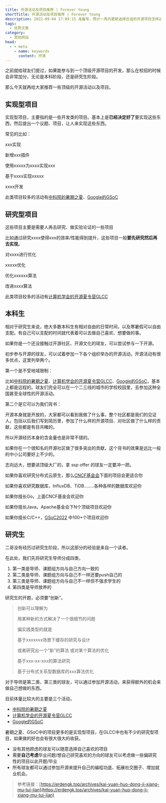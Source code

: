 ```yaml
---
title: 开源活动及项目推荐 | Forever Young
shortTitle: 开源活动及项目推荐 | Forever Young
description: 2022-09-04 17:09:15 准备写，预计一周内更新选择合适的开源项目怎样选择一个合适的开源项目，这个话题很大，本文仅从提升本科生和研究生做开源这个角度来聊一下这个问题。也会推荐一些项目让大家来参考、选择。当然，此文仅是我 @edengk 的一家之言，此文也尚有诸多不足之处，还请各位辩证看
tags:
  - 优质文章
category:
  - 其他网站
head:
  - - meta
    - name: keywords
      content: 开源
---
```


之前就给球友们提过，如果能参与到一个顶级开源项目的开发，那么在校招的时候会非常加分，无论是本科阶段，还是研究生阶段。

那么今天就再给大家推荐一些顶级的开源活动以及项目。

## 实现型项目

实现型项目，主要指的是一些开发类的项目。基本上是**已经决定好了**要实现这些东西，然后提出一个议题、项目，让人来实现这些东西。

常见的比如：

xxx实现

新增xxx插件

使用xxxxx为xxxx实现xxx

基于xxxx实现xxxxx

xxxx开发

此类项目较多的活动有[中科院的暑期之夏](https://summer-ospp.ac.cn/)、[Google的GSoC](https://github.com/gsoc-cn/gsoc-cn)

## 研究型项目

这些项目主要是需要人再去研究、做实验论证的一些项目

比如通过研究xxxx使得xxx的效率/性能得到提升，这些项目一般**要先研究然后再去实现**。

对xxxx进行优化

xxxxx优化

优化xxxxxx算法

改进xxxx算法

此类项目较多的活动有[计算机学会的开源夏令营GLCC](https://www.gitlink.org.cn/glcc)

## 本科生

相对于研究生来说，绝大多数本科生有相对自由的日常时间，以及寒暑假可以自由支配。有自己可以支配的时间就代表着可以去做自己喜欢、想要做的事。

如果你是一个还没接触过开源社区、开源文化的球友，可以尝试参与一下开源。

初步参与开源的球友，可以试着参加一下各个组织举办的开源活动，开源活动有很多优点，这里列举两个。

第一个是不受地域限制：

比如[中科院的暑期之夏](https://summer-ospp.ac.cn/)、[计算机学会的开源夏令营GLCC](https://www.gitlink.org.cn/glcc)、[Google的GSoC](https://github.com/gsoc-cn/gsoc-cn)，基本上都是远程的。球友们完全可以在一个二三线的城市的学校校园里，去参加这种全国甚至全球性的开源活动。

第二个是它可以为我们背书：

开源本身就是开放的，大家都可以看到我做了什么事，整个社区都是我们的见证人。包括以后我们写到简历里，参加了什么样的开源项目、对社区做了什么样的贡献，这些都是有目共睹的。

所以开源经历本身的含金量也是非常不错的。

如果你在一个很知名的开源社区做了很多突出的贡献，这个背书的效果是远比一般的中小公司要好上不少的。

志向远大，想要进顶级大厂的，拿 ssp offer 的球友一定要冲一把。

如果你喜欢研究分布式云原生，那么[CNCF基金会](https://www.cncf.io/)下面的项目会更适合你

如果你喜欢研究数据库，InfluxDB、TiDB........各种各样的数据库欢迎你

如果你擅长Go，上面CNCF基金会欢迎你

如果你擅长Java，Apache基金会下N个顶级项目欢迎你

如果你擅长C/C++，[GSoC2022](https://github.com/erdengk/gsoc-analyse/blob/master/docs/en/gsoc/GSoC2022/c.md) 中100+个项目欢迎你

## 研究生

二哥没有经历过研究生阶段，所以这部分的经验是来自一个读者。

在此处，我们先将研究生导师分成四类，

1.  第一类是导师、课题组方向与自己方向一致的
2.  第二类是导师、课题组方向与自己不一样还要push自己的
3.  第三类是导师、课题组方向与自己不一样但不强求学生的
4.  第四类是导师放养的

研究生的开题，必须要“创新”。

> 创新可以理解为
> 
> 用某种新的方式解决了一个很细节的问题
> 
> 偏实践类型的就是
> 
> 基于xxxxxxx场景下缓存的研究与设计
> 
> 或者研究出一个“新”的算法 或对某个算法的优化
> 
> 基于xxx-xx-xxx的算法研究
> 
> 基于分布式关系型数据库的xxx算法优化

对于导师是第二类、第三类的球友，可以通过参加开源活动，来获得额外的机会来做自己想做的东西。

目前体量比较大的主要是三个活动，

- [中科院的暑期之夏](https://summer-ospp.ac.cn/)
- [计算机学会的开源夏令营GLCC](https://www.gitlink.org.cn/glcc)
- [Google的GSoC](https://github.com/gsoc-cn/gsoc-cn)

暑期之夏、GSoC中的项目更多的是实现型项目，在GLCC中也有不少的研究型项目，如果做的好也会有很大很大的收获。


*   没有其他顾虑的球友可以随意选择自己喜欢的项目
*   需要**自己考虑**毕业问题/想自己研究喜欢的方向的球友可以考虑做一些偏研究性的项目以此开题/毕业
*   所有球友都可以通过参加开源来提升自己的编程功底、拓展社交圈子、增加就业机会。

>参考链接：[https://erdengk.top/archives/kai-yuan-huo-dong-ji-xiang-mu-tui-jian](https://erdengk.top/archives/kai-yuan-huo-dong-ji-xiang-mu-tui-jian)
